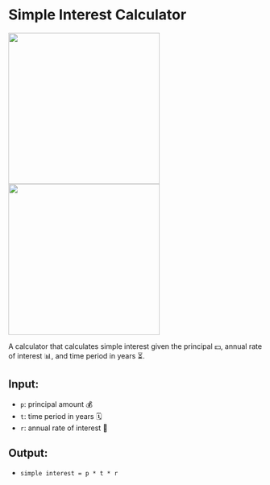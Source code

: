# Simple Interest Calculator

<p float="left">
    <img src="https://tinypic.host/images/2025/02/19/Git-and-GitHub-Essentials.png" width="300" />
    <img src="https://tinypic.host/images/2025/02/19/Simple-Interest-Calculator.png" width="300" />
</p>

A calculator that calculates simple interest given the principal 💵, annual rate of interest 📊, and time period in years ⏳.

## Input:
- `p`: principal amount 💰
- `t`: time period in years 🗓️
- `r`: annual rate of interest 💸

## Output:
- `simple interest = p * t * r`
